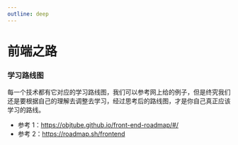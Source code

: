 ```yaml
---
outline: deep
---
```


# 前端之路

### 学习路线图

每一个技术都有它对应的学习路线图，我们可以参考网上给的例子，但是终究我们还是要根据自己的理解去调整去学习，经过思考后的路线图，才是你自己真正应该学习的路线。

- 参考 1：https://objtube.github.io/front-end-roadmap/#/
- 参考 2：https://roadmap.sh/frontend
